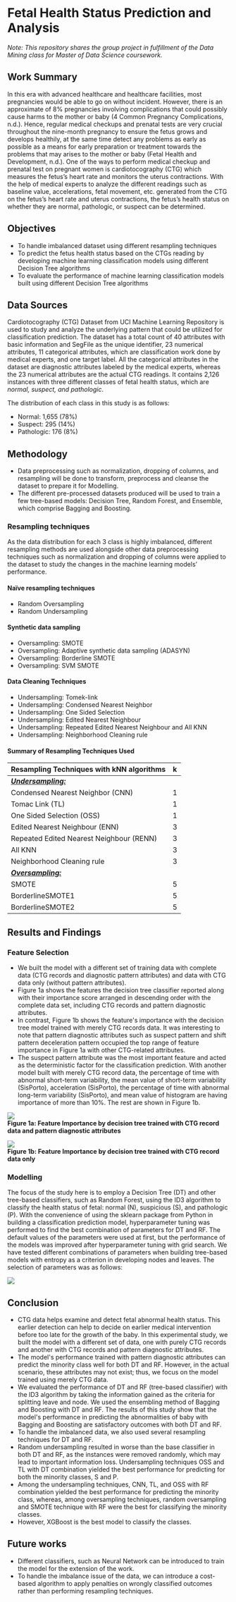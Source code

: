# Fetal Health Status Prediction and Analysis
*Note: This repository shares the group project in fulfillment of the Data Mining class for Master of Data Science coursework.*

## Work Summary
In this era with advanced healthcare and healthcare facilities, most pregnancies would be able to go on without incident. However, there is an approximate of 8% pregnancies involving complications that could possibly cause harms to the mother or baby (4 Common Pregnancy Complications, n.d.). Hence, regular medical checkups and prenatal tests are very crucial throughout the nine-month pregnancy to ensure the fetus grows and develops healthily, at the same time detect any problems as early as possible as a means for early preparation or treatment towards the problems that may arises to the mother or baby (Fetal Health and Development, n.d.). One of the ways to perform medical checkup and prenatal test on pregnant women is cardiotocography (CTG) which measures the fetus’s heart rate and monitors the uterus contractions. With the help of medical experts to analyze the different readings such as baseline value, accelerations, fetal movement, etc. generated from the CTG on the fetus’s heart rate and uterus contractions, the fetus’s health status on whether they are normal, pathologic, or suspect can be determined.

## Objectives
- To handle imbalanced dataset using different resampling techniques
- To predict the fetus health status based on the CTGs reading by developing machine learning classification models using different Decision Tree algorithms
- To evaluate the performance of machine learning classification models built using different Decision Tree algorithms 

## Data Sources
Cardiotocography (CTG) Dataset from UCI Machine Learning Repository is used to study and analyze the underlying pattern that could be utilized for classification prediction. The dataset has a total count of 40 attributes with basic information and SegFile as the unique identifier, 23 numerical attributes, 11 categorical attributes, which are classification work done by medical experts, and one target label. All the categorical attributes in the dataset are diagnostic attributes labeled by the medical experts, whereas the 23 numerical attributes are the actual CTG readings. It contains 2,126 instances with three different classes of fetal health status, which are *normal, suspect, and pathologic*. 

The distribution of each class in this study is as follows:
- Normal: 1,655 (78%)
- Suspect: 295 (14%)
- Pathologic: 176 (8%)

## Methodology
- Data preprocessing such as normalization, dropping of columns, and resampling will be done to transform, preprocess and cleanse the dataset to prepare it for Modelling. 
- The different pre-processed datasets produced will be used to train a few tree-based models: Decision Tree, Random Forest, and Ensemble, which comprise Bagging and Boosting.

### Resampling techniques
As the data distribution for each 3 class is highly imbalanced, different resampling methods are used alongside other data preprocessing techniques such as normalization and dropping of columns were applied to the dataset to study the changes in the machine learning models’ performance. 

#### Naïve resampling techniques
- Random Oversampling
- Random Undersampling

#### Synthetic data sampling
- Oversampling: SMOTE
- Oversampling: Adaptive synthetic data sampling (ADASYN)
- Oversampling: Borderline SMOTE
- Oversampling: SVM SMOTE

#### Data Cleaning Techniques
- Undersampling: Tomek-link 
- Undersampling: Condensed Nearest Neighbor
- Undersampling: One Sided Selection
- Undersampling: Edited Nearest Neighbour
- Undersampling: Repeated Edited Nearest Neighbour and All KNN
- Undersampling: Neighborhood Cleaning rule

#### Summary of Resampling Techniques Used
| Resampling Techniques with kNN algorithms |	k |
|:-|:-:|
| ***<ins>Undersampling:</ins>*** | |
| Condensed Nearest Neighbor (CNN) |	1 |
| Tomac Link (TL) |	1 |
| One Sided Selection (OSS) |	1 |
| Edited Nearest Neighbour (ENN) |	3 |
| Repeated Edited Nearest Neighbour (RENN) |	3 |
| All KNN |	3 |
| Neighborhood Cleaning rule |	3 |
| ***<ins>Oversampling:</ins>*** |	 |
| SMOTE |	5 |
| BorderlineSMOTE1 |	5 |
| BorderlineSMOTE2 | 5 |

## Results and Findings
### Feature Selection

- We built the model with a different set of training data with complete data (CTG records and diagnostic pattern attributes) and data with CTG data only (without pattern attributes). 
- Figure 1a shows the features the decision tree classifier reported along with their importance score arranged in descending order with the complete data set, including CTG records and pattern diagnostic attributes.
- In contrast, Figure 1b shows the feature's importance with the decision tree model trained with merely CTG records data. It was interesting to note that pattern diagnostic attributes such as suspect pattern and shift pattern deceleration pattern occupied the top range of feature importance in Figure 1a with other CTG-related attributes. 
- The suspect pattern attribute was the most important feature and acted as the deterministic factor for the classification prediction. With another model built with merely CTG record data, the percentage of time with abnormal short-term variability, the mean value of short-term variability (SisPorto), acceleration (SisPorto), the percentage of time with abnormal long-term variability (SisPorto), and mean value of histogram are having importance of more than 10%. The rest are shown in Figure 1b. 

![](<!Image/Figure1a.png>)
\
**Figure 1a: Feature Importance by decision tree trained with CTG record data and pattern diagnostic attributes**


![](<!Image/Figure1b.png>)
\
**Figure 1b: Feature Importance by decision tree trained with CTG record data only**

### Modelling
The focus of the study here is to employ a Decision Tree (DT) and other tree-based classifiers, such as Random Forest, using the ID3 algorithm to classify the health status of fetal: normal (N), suspicious (S), and pathologic (P). With the convenience of using the sklearn package from Python in building a classification prediction model, hyperparameter tuning was performed to find the best combination of parameters for DT and RF. The default values of the parameters were used at first, but the performance of the models was improved after hyperparameter tuning with grid search. We have tested different combinations of parameters when building tree-based models with entropy as a criterion in developing nodes and leaves. The selection of parameters was as follows: 

![](<!Image/Table1.PNG>)

## Conclusion
- CTG data helps examine and detect fetal abnormal health status. This earlier detection can help to decide on earlier medical intervention before too late for the growth of the baby. In this experimental study, we built the model with a different set of data, one with purely CTG records and another with CTG records and pattern diagnostic attributes. 
- The model's performance trained with pattern diagnostic attributes can predict the minority class well for both DT and RF. However, in the actual scenario, these attributes may not exist; thus, we focus on the model trained using merely CTG data. 
- We evaluated the performance of DT and RF (tree-based classifier) with the ID3 algorithm by taking the information gained as the criteria for splitting leave and node. We used the ensembling method of Bagging and Boosting with DT and RF. The results of this study show that the model's performance in predicting the abnormalities of baby with Bagging and Boosting are satisfactory outcomes with both DT and RF. 
- To handle the imbalanced data, we also used several resampling techniques for DT and RF. 
- Random undersampling resulted in worse than the base classifier in both DT and RF, as the instances were removed randomly, which may lead to important information loss. Undersampling techniques OSS and TL with DT combination yielded the best performance for predicting for both the minority classes, S and P. 
- Among the undersampling techniques, CNN, TL, and OSS with RF combination yielded the best performance for predicting the minority class, whereas, among oversampling techniques, random oversampling and SMOTE technique with RF were the best for classifying the minority classes. 
- However, XGBoost is the best model to classify the classes.

## Future works
- Different classifiers, such as Neural Network can be introduced to train the model for the extension of the work. 
- To handle the imbalance issue of the data, we can introduce a cost-based algorithm to apply penalties on wrongly classified outcomes rather than performing resampling techniques. 
